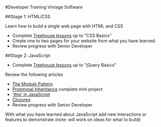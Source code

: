 #Developer Training Vintage Software

##Stage 1: HTML/CSS

Learn how to build a single web page with HTML and CSS

- Complete [Treehouse lessons](http://teamtreehouse.com/tracks/front-end-web-development) up to "CSS Basics"
- Create one to two pages for your website from what you have learned. 
- Review progress with Senior Developer

##Stage 2: JavaScript

- Complete [Treehouse lessons](http://teamtreehouse.com/tracks/front-end-web-development) up to "jQuery Basics"

Review the following articles
- [The Module Pattern](http://toddmotto.com/mastering-the-module-pattern/)
- [Prototypal Inheritance](http://corycode.me/blog/javascript-prototypal-inheritance) complete mini project
- ['this' in JavaScript](http://toddmotto.com/understanding-the-this-keyword-in-javascript/)
- [Closures](https://developer.mozilla.org/en-US/docs/Web/JavaScript/Closures)
- Review progress with Senior Developer

With what you have learned about JavaScript add new interactions or features to demonstrate (note: will work on ideas for what to build)
